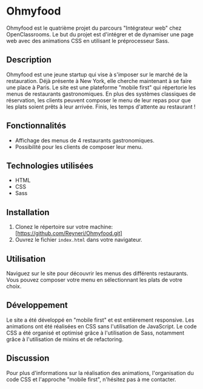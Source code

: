 # Ohmyfood

Ohmyfood est le quatrième projet du parcours "Intégrateur web" chez OpenClassrooms. Le but du projet est d'intégrer et de dynamiser une page web avec des animations CSS en utilisant le préprocesseur Sass.

## Description

Ohmyfood est une jeune startup qui vise à s'imposer sur le marché de la restauration. Déjà présente à New York, elle cherche maintenant à se faire une place à Paris. Le site est une plateforme "mobile first" qui répertorie les menus de restaurants gastronomiques. En plus des systèmes classiques de réservation, les clients peuvent composer le menu de leur repas pour que les plats soient prêts à leur arrivée. Finis, les temps d'attente au restaurant !

## Fonctionnalités

- Affichage des menus de 4 restaurants gastronomiques.
- Possibilité pour les clients de composer leur menu.

## Technologies utilisées

- HTML
- CSS
- Sass

## Installation

1. Clonez le répertoire sur votre machine: [https://github.com/Reyneri/Ohmyfood.git]
2. Ouvrez le fichier `index.html` dans votre navigateur.

## Utilisation

Naviguez sur le site pour découvrir les menus des différents restaurants. Vous pouvez composer votre menu en sélectionnant les plats de votre choix.

## Développement

Le site a été développé en "mobile first" et est entièrement responsive. Les animations ont été réalisées en CSS sans l'utilisation de JavaScript. Le code CSS a été organisé et optimisé grâce à l'utilisation de Sass, notamment grâce à l'utilisation de mixins et de refactoring.

## Discussion

Pour plus d'informations sur la réalisation des animations, l'organisation du code CSS et l'approche "mobile first", n'hésitez pas à me contacter.
